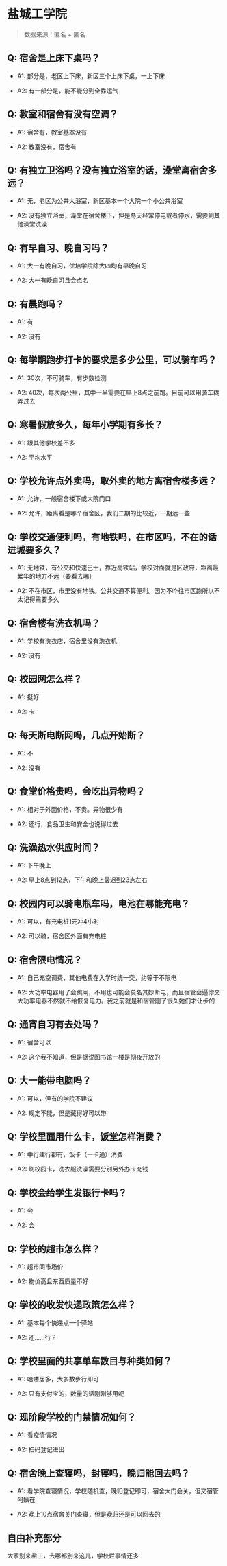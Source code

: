 # 盐城工学院

> 数据来源：匿名 + 匿名

## Q: 宿舍是上床下桌吗？

- A1: 部分是，老区上下床，新区三个上床下桌，一上下床

- A2: 有一部分是，能不能分到全靠运气

## Q: 教室和宿舍有没有空调？

- A1: 宿舍有，教室基本没有

- A2: 教室没有，宿舍有

## Q: 有独立卫浴吗？没有独立浴室的话，澡堂离宿舍多远？

- A1: 无，老区为公共大浴室，新区基本一个大院一个小公共浴室

- A2: 没有独立浴室，澡堂在宿舍楼下，但是冬天经常停电或者停水，需要到其他澡堂洗澡

## Q: 有早自习、晚自习吗？

- A1: 大一有晚自习，优培学院除大四均有早晚自习

- A2: 大一有晚自习且会点名

## Q: 有晨跑吗？

- A1: 有

- A2: 没有

## Q: 每学期跑步打卡的要求是多少公里，可以骑车吗？

- A1: 30次，不可骑车，有步数检测

- A2: 40次，每次两公里，其中一半需要在早上8点之前跑。目前可以用骑车糊弄过去

## Q: 寒暑假放多久，每年小学期有多长？

- A1: 跟其他学校差不多

- A2: 平均水平

## Q: 学校允许点外卖吗，取外卖的地方离宿舍楼多远？

- A1: 允许，一般宿舍楼下或大院门口

- A2: 允许，距离看是哪个宿舍区，我们二期的比较近，一期远一些

## Q: 学校交通便利吗，有地铁吗，在市区吗，不在的话进城要多久？

- A1: 无地铁，有公交和快速巴士，靠近高铁站，学校对面就是区政府，距离最繁华的地方不远（要看去哪）

- A2: 不在市区，市里没有地铁。公共交通不算便利。因为不咋往市区跑所以不太记得需要多久

## Q: 宿舍楼有洗衣机吗？

- A1: 学校有洗衣店，宿舍里没有洗衣机

- A2: 没有

## Q: 校园网怎么样？

- A1: 挺好

- A2: 卡

## Q: 每天断电断网吗，几点开始断？

- A1: 不

- A2: 没有

## Q: 食堂价格贵吗，会吃出异物吗？

- A1: 相对于外面价格，不贵。异物很少有

- A2: 还行，食品卫生和安全也说得过去

## Q: 洗澡热水供应时间？

- A1: 下午晚上

- A2: 早上8点到12点，下午和晚上最迟到23点左右

## Q: 校园内可以骑电瓶车吗，电池在哪能充电？

- A1: 可以，有充电桩1元冲4小时

- A2: 可以骑，宿舍区外面有充电桩

## Q: 宿舍限电情况？

- A1: 自己充空调费，其他电费在入学时统一交，约等于不限电

- A2: 大功率电器用了会跳闸，不用也可能会莫名其妙断电，而且宿管会逼你交大功率电器不然就不给恢复电力。我之前就是和宿管刚了很久她们才让步的

## Q: 通宵自习有去处吗？

- A1: 宿舍可以

- A2: 这个我不知道，但是据说图书馆一楼是彻夜开放的

## Q: 大一能带电脑吗？

- A1: 可以，但有的学院不建议

- A2: 规定不能，但是藏得好可以带

## Q: 学校里面用什么卡，饭堂怎样消费？

- A1: 中行建行都有，饭卡（一卡通）消费

- A2: 刷校园卡，洗衣服洗澡需要分别另外办卡充钱

## Q: 学校会给学生发银行卡吗？

- A1: 会

- A2: 会

## Q: 学校的超市怎么样？

- A1: 超市同市场价

- A2: 物价高且东西质量不好

## Q: 学校的收发快递政策怎么样？

- A1: 基本每个快递点一个驿站

- A2: 还……行？

## Q: 学校里面的共享单车数目与种类如何？

- A1: 哈喽居多，大多数步行即可

- A2: 只有支付宝的，数量的话刚刚够用吧

## Q: 现阶段学校的门禁情况如何？

- A1: 看疫情情况

- A2: 扫码登记进出

## Q: 宿舍晚上查寝吗，封寝吗，晚归能回去吗？

- A1: 看学院查寝情况，学校随机查，晚归登记即可，宿舍大门会关，但又宿管阿姨在

- A2: 晚上10点宿舍关门查寝，但是晚归还是可以回去的

## 自由补充部分

大家别来盐工，去哪都别来这儿，学校烂事情还多